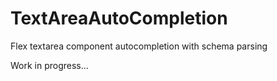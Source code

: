 TextAreaAutoCompletion
======================

Flex textarea component autocompletion with schema parsing

Work in progress...